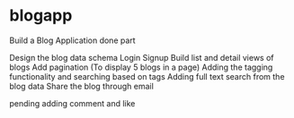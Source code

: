# blogapp
Build a Blog Application
done part

Design the blog data schema
Login
Signup
Build list and detail views of blogs
Add pagination (To display 5 blogs in a page)
Adding the tagging functionality and searching based on tags
Adding full text search from the blog data
Share the blog through email


pending
adding comment and like
